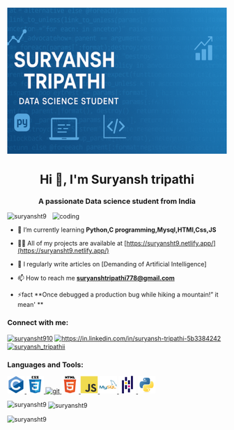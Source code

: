 ![logo](https://github.com/suryansht9/suryansht9/blob/main/Github%20banner.png.png)
<h1 align="center">Hi 👋, I'm Suryansh tripathi</h1>
<h3 align="center">A passionate Data science student from India</h3>
<img align="right" alt="coding" width="400" src="https://camo.githubusercontent.com/4d9f5ecceb711eec6e2018f38a5677dc657c9738d4a65ba3b928c41c0a45b439/68747470733a2f2f6d69726f2e6d656469756d2e636f6d2f6d61782f313336302f302a37513379765349765f7430696f4a2d5a2e676966" >


<p align="left"> <img src="https://komarev.com/ghpvc/?username=suryansht9&label=Profile%20views&color=0e75b6&style=flat" alt="suryansht9" /> </p>

- 🌱 I’m currently learning **Python,C programming,Mysql,HTMl,Css,JS**

- 👨‍💻 All of my projects are available at [https://suryansht9.netlify.app/](https://suryansht9.netlify.app/)

- 📝 I regularly write articles on [Demanding of Artificial Intelligence]

- 📫 How to reach me **suryanshtripathi778@gmail.com**

- ⚡fact **Once debugged a production bug while hiking a mountain!”
it mean'
**

<h3 align="left">Connect with me:</h3>
<p align="left">
<a href="https://twitter.com/suryansht910" target="blank"><img align="center" src="https://raw.githubusercontent.com/rahuldkjain/github-profile-readme-generator/master/src/images/icons/Social/twitter.svg" alt="suryansht910" height="30" width="40" /></a>
<a href="https://linkedin.com/in/https://in.linkedin.com/in/suryansh-tripathi-5b3384242" target="blank"><img align="center" src="https://raw.githubusercontent.com/rahuldkjain/github-profile-readme-generator/master/src/images/icons/Social/linked-in-alt.svg" alt="https://in.linkedin.com/in/suryansh-tripathi-5b3384242" height="30" width="40" /></a>
<a href="https://instagram.com/suryansh_tripathii" target="blank"><img align="center" src="https://raw.githubusercontent.com/rahuldkjain/github-profile-readme-generator/master/src/images/icons/Social/instagram.svg" alt="suryansh_tripathii" height="30" width="40" /></a>
</p>

<h3 align="left">Languages and Tools:</h3>
<p align="left"> <a href="https://www.cprogramming.com/" target="_blank" rel="noreferrer"> <img src="https://raw.githubusercontent.com/devicons/devicon/master/icons/c/c-original.svg" alt="c" width="40" height="40"/> </a> <a href="https://www.w3schools.com/css/" target="_blank" rel="noreferrer"> <img src="https://raw.githubusercontent.com/devicons/devicon/master/icons/css3/css3-original-wordmark.svg" alt="css3" width="40" height="40"/> </a> <a href="https://git-scm.com/" target="_blank" rel="noreferrer"> <img src="https://www.vectorlogo.zone/logos/git-scm/git-scm-icon.svg" alt="git" width="40" height="40"/> </a> <a href="https://www.w3.org/html/" target="_blank" rel="noreferrer"> <img src="https://raw.githubusercontent.com/devicons/devicon/master/icons/html5/html5-original-wordmark.svg" alt="html5" width="40" height="40"/> </a> <a href="https://developer.mozilla.org/en-US/docs/Web/JavaScript" target="_blank" rel="noreferrer"> <img src="https://raw.githubusercontent.com/devicons/devicon/master/icons/javascript/javascript-original.svg" alt="javascript" width="40" height="40"/> </a> <a href="https://www.mysql.com/" target="_blank" rel="noreferrer"> <img src="https://raw.githubusercontent.com/devicons/devicon/master/icons/mysql/mysql-original-wordmark.svg" alt="mysql" width="40" height="40"/> </a> <a href="https://pandas.pydata.org/" target="_blank" rel="noreferrer"> <img src="https://raw.githubusercontent.com/devicons/devicon/2ae2a900d2f041da66e950e4d48052658d850630/icons/pandas/pandas-original.svg" alt="pandas" width="40" height="40"/> </a> <a href="https://www.python.org" target="_blank" rel="noreferrer"> <img src="https://raw.githubusercontent.com/devicons/devicon/master/icons/python/python-original.svg" alt="python" width="40" height="40"/> </a> </p>

<p><img align="left" src="https://github-readme-stats.vercel.app/api/top-langs?username=suryansht9&show_icons=true&locale=en&layout=compact" alt="suryansht9" /></p>

<p>&nbsp;<img align="center" src="https://github-readme-stats.vercel.app/api?username=suryansht9&show_icons=true&locale=en" alt="suryansht9" /></p>

<p><img align="center" src="https://github-readme-streak-stats.herokuapp.com/?user=suryansht9&" alt="suryansht9" /></p>

